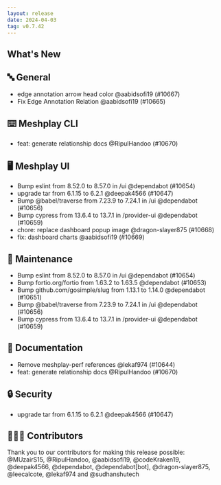 ```yaml
---
layout: release
date: 2024-04-03
tag: v0.7.42
---
```


## What's New
## 🔤 General
- edge annotation arrow head color @aabidsofi19 (#10667)
- Fix Edge Annotation Relation @aabidsofi19 (#10665)

## ⌨️ Meshplay CLI

- feat: generate relationship docs @RipulHandoo (#10670)

## 🖥 Meshplay UI

- Bump eslint from 8.52.0 to 8.57.0 in /ui @dependabot (#10654)
- upgrade tar from 6.1.15 to 6.2.1 @deepak4566 (#10647)
- Bump @babel/traverse from 7.23.9 to 7.24.1 in /ui @dependabot (#10656)
- Bump cypress from 13.6.4 to 13.7.1 in /provider-ui @dependabot (#10659)
- chore: replace dashboard popup image @dragon-slayer875 (#10668)
- fix: dashboard charts @aabidsofi19 (#10669)

## 🧰 Maintenance

- Bump eslint from 8.52.0 to 8.57.0 in /ui @dependabot (#10654)
- Bump fortio.org/fortio from 1.63.2 to 1.63.5 @dependabot (#10653)
- Bump github.com/gosimple/slug from 1.13.1 to 1.14.0 @dependabot (#10651)
- Bump @babel/traverse from 7.23.9 to 7.24.1 in /ui @dependabot (#10656)
- Bump cypress from 13.6.4 to 13.7.1 in /provider-ui @dependabot (#10659)

## 📖 Documentation

- Remove meshplay-perf references @lekaf974 (#10644)
- feat: generate relationship docs @RipulHandoo (#10670)

## 🔒 Security

- upgrade tar from 6.1.15 to 6.2.1 @deepak4566 (#10647)

## 👨🏽‍💻 Contributors

Thank you to our contributors for making this release possible:
@MUzairS15, @RipulHandoo, @aabidsofi19, @codeKraken19, @deepak4566, @dependabot, @dependabot[bot], @dragon-slayer875, @leecalcote, @lekaf974 and @sudhanshutech
